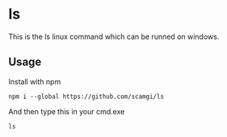 # ls
This is the ls linux command which can be runned on windows.

## Usage
Install with npm
```shell
npm i --global https://github.com/scamgi/ls
```
And then type this in your cmd.exe
```shell
ls
```